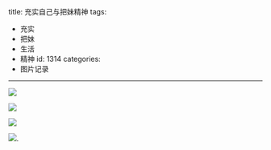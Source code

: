 title: 充实自己与把妹精神
tags:
  - 充实
  - 把妹
  - 生活
  - 精神
id: 1314
categories:
  - 图片记录
---

[](http://a.kainy.cn/201008/%E5%85%85%E5%AE%9E%E8%87%AA%E5%B7%B1-%E6%96%87%E5%AD%97%E8%BF%9B%E5%85%A5.jpg)

[![](http://a.kainy.cn/201008/%E5%85%85%E5%AE%9E%E8%87%AA%E5%B7%B1-%E4%B8%A4%E7%A7%8D%E4%BA%BA%E7%9A%84%E5%91%A8%E6%9C%AB%E7%8A%B6%E6%80%811.jpg)](http://a.kainy.cn/201008/%E5%85%85%E5%AE%9E%E8%87%AA%E5%B7%B1-%E4%B8%A4%E7%A7%8D%E4%BA%BA%E7%9A%84%E5%91%A8%E6%9C%AB%E7%8A%B6%E6%80%811.jpg)

[![](http://a.kainy.cn/201008/%E5%85%85%E5%AE%9E%E8%87%AA%E5%B7%B1-%E5%91%A8%E6%9C%AB%E7%8A%B6%E6%80%812.jpg)](http://a.kainy.cn/201008/%E5%85%85%E5%AE%9E%E8%87%AA%E5%B7%B1-%E5%91%A8%E6%9C%AB%E7%8A%B6%E6%80%812.jpg)

[![](http://a.kainy.cn/201008/%E5%85%85%E5%AE%9E%E8%87%AA%E5%B7%B1-%E5%91%A8%E6%9C%AB%E7%8A%B6%E6%80%813.jpg)](http://a.kainy.cn/201008/%E5%85%85%E5%AE%9E%E8%87%AA%E5%B7%B1-%E5%91%A8%E6%9C%AB%E7%8A%B6%E6%80%813.jpg)

![](http://a.kainy.cn/201008/%E5%85%85%E5%AE%9E%E8%87%AA%E5%B7%B1-%E6%96%87%E5%AD%97%E8%BF%9B%E5%85%A5.jpg).

<div>

<span style="color: #551a8b; -webkit-text-decorations-in-effect: underline;"> </span>

</div>